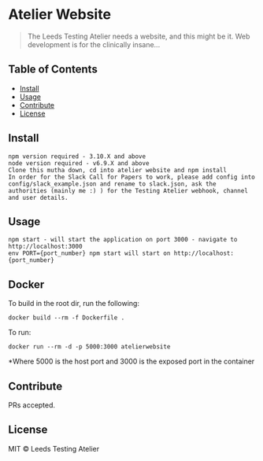 # Atelier Website

> The Leeds Testing Atelier needs a website, and this might be it. Web development is for the clinically insane...

## Table of Contents

- [Install](#install)
- [Usage](#usage)
- [Contribute](#contribute)
- [License](#license)

## Install

```
npm version required - 3.10.X and above
node version required - v6.9.X and above
Clone this mutha down, cd into atelier website and npm install
In order for the Slack Call for Papers to work, please add config into config/slack_example.json and rename to slack.json, ask the authorities (mainly me :) ) for the Testing Atelier webhook, channel and user details.

```

## Usage

```
npm start - will start the application on port 3000 - navigate to http://localhost:3000
env PORT={port_number} npm start will start on http://localhost:{port_number}

```

## Docker

To build in the root dir, run the following:

```
docker build --rm -f Dockerfile .
```

To run:

```
docker run --rm -d -p 5000:3000 atelierwebsite
```
*Where 5000 is the host port and 3000 is the exposed port in the container


## Contribute

PRs accepted.

## License

MIT © Leeds Testing Atelier
